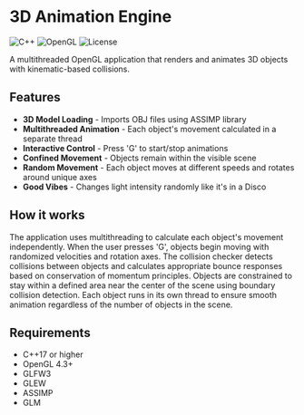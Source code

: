 # 3D Animation Engine

![C++](https://img.shields.io/badge/language-C++-blue.svg)
![OpenGL](https://img.shields.io/badge/OpenGL-4.3+-red.svg)
![License](https://img.shields.io/badge/license-MIT-green.svg)

A multithreaded OpenGL application that renders and animates 3D objects with kinematic-based collisions.

## Features

- **3D Model Loading** - Imports OBJ files using ASSIMP library
- **Multithreaded Animation** - Each object's movement calculated in a separate thread
- **Interactive Control** - Press 'G' to start/stop animations
- **Confined Movement** - Objects remain within the visible scene
- **Random Movement** - Each object moves at different speeds and rotates around unique axes
- **Good Vibes** - Changes light intensity randomly like it's in a Disco

## How it works

The application uses multithreading to calculate each object's movement independently. When the user presses 'G', objects begin moving with randomized velocities and rotation axes. The collision checker detects collisions between objects and calculates appropriate bounce responses based on conservation of momentum principles.
Objects are constrained to stay within a defined area near the center of the scene using boundary collision detection. Each object runs in its own thread to ensure smooth animation regardless of the number of objects in the scene.

## Requirements

- C++17 or higher
- OpenGL 4.3+
- GLFW3
- GLEW
- ASSIMP
- GLM
